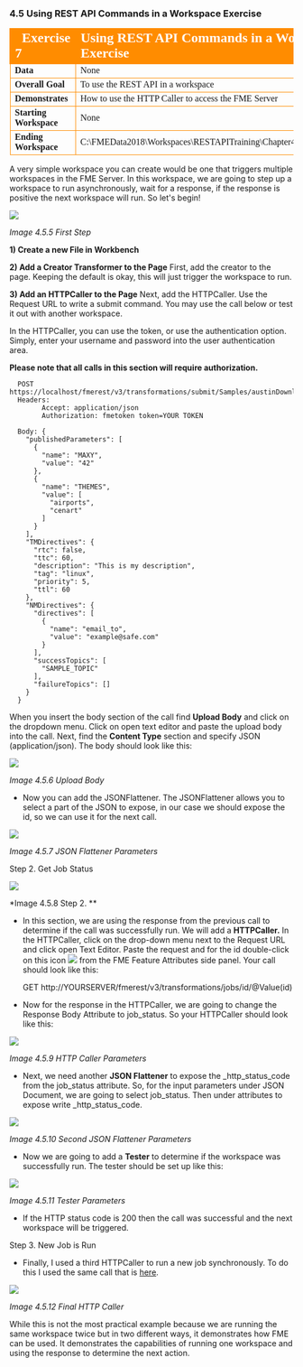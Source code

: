 ### 4.5 Using REST API Commands in a Workspace Exercise

<table style="border-spacing: 0px;border-collapse: collapse;font-family:serif">
<tr>
<td width=25% style="vertical-align:middle;background-color:darkorange;border: 2px solid darkorange">
<i class="fa fa-cogs fa-lg fa-pull-left fa-fw" style="color:white;padding-right: 12px;vertical-align:text-top"></i>
<span style="color:white;font-size:x-large;font-weight: bold">Exercise 7 </span>
</td>
<td style="border: 2px solid darkorange;background-color:darkorange;color:white">
<span style="color:white;font-size:x-large;font-weight: bold">Using REST API Commands in a Workspace Exercise</span>
</td>
</tr>

<tr>
<td style="border: 1px solid darkorange; font-weight: bold">Data</td>
<td style="border: 1px solid darkorange">None</td>
</tr>

<tr>
<td style="border: 1px solid darkorange; font-weight: bold">Overall Goal</td>
<td style="border: 1px solid darkorange"> To use the REST API in a workspace </td>
</tr>

<tr>
<td style="border: 1px solid darkorange; font-weight: bold">Demonstrates</td>
<td style="border: 1px solid darkorange">How to use the HTTP Caller to access the FME Server</td>
</tr>
<tr>
<td style="border: 1px solid darkorange; font-weight: bold">Starting Workspace</td>
<td style="border: 1px solid darkorange">None</td>
</tr>
<td style="border: 1px solid darkorange; font-weight: bold">Ending Workspace</td>
<td style="border: 1px solid darkorange">C:\FMEData2018\Workspaces\RESTAPITraining\Chapter4Exercise7.End</td>
</tr>

</table>


A very simple workspace you can create would be one that triggers
multiple workspaces in the FME Server. In this workspace, we are going
to step up a workspace to run asynchronously, wait for a response, if
the response is positive the next workspace will run. So let's begin!


![](./Images/image4.5.5.FirstStep.png)

*Image 4.5.5 First Step*

**1) Create a new File in Workbench**

**2) Add a Creator Transformer to the Page**
First, add the creator to the page. Keeping the default is okay, this will just trigger the workspace to run.

**3) Add an HTTPCaller to the Page**
Next, add the HTTPCaller. Use the Request URL to write a submit command. You may use the call below or test it out with another workspace.

In the HTTPCaller, you can use the token, or use the authentication option. Simply, enter your username and password into the user authentication area.

**Please note that all calls in this section will require authorization.**


      POST https://localhost/fmerest/v3/transformations/submit/Samples/austinDownload.fmw
      Headers:
            Accept: application/json
            Authorization: fmetoken token=YOUR TOKEN

      Body: {
        "publishedParameters": [
          {
            "name": "MAXY",
            "value": "42"
          },
          {
            "name": "THEMES",
            "value": [
              "airports",
              "cenart"
            ]
          }
        ],
        "TMDirectives": {
          "rtc": false,
          "ttc": 60,
          "description": "This is my description",
          "tag": "linux",
          "priority": 5,
          "ttl": 60
        },
        "NMDirectives": {
          "directives": [
            {
              "name": "email_to",
              "value": "example@safe.com"
            }
          ],
          "successTopics": [
            "SAMPLE_TOPIC"
          ],
          "failureTopics": []
        }
      }



When you insert the body section of the call find **Upload Body** and
click on the dropdown menu. Click on open text editor and paste the upload body into the call. Next, find the **Content Type** section and specify JSON (application/json). The body should look like this:


![](./Images/image4.5.6.UploadBody.png)

*Image 4.5.6 Upload Body*

-   Now you can add the JSONFlattener. The JSONFlattener allows you to
    select a part of the JSON to expose, in our case we should expose
    the id, so we can use it for the next call.

![](./Images/image4.5.7.JSONFlattener.png)

*Image 4.5.7 JSON Flattener Parameters*

Step 2. Get Job Status

![](./Images/image4.5.8.Step2.png)

*Image 4.5.8 Step 2. **

-   In this section, we are using the response from the previous call to
    determine if the call was successfully run. We will add a
    **HTTPCaller.** In the HTTPCaller, click on the drop-down menu
    next to the Request URL and click open Text Editor. Paste the
    request and for the id double-click on this icon
    ![](./Images/image4.5.8a.png) from the FME Feature Attributes
    side panel. Your call should look like this:


    GET http://YOURSERVER/fmerest/v3/transformations/jobs/id/@Value(id)


-   Now for the response in the HTTPCaller, we are going to change the
    Response Body Attribute to job\_status. So your HTTPCaller should
    look like this:

![](./Images/image4.5.9.HTTPCallerParam.png)

*Image 4.5.9 HTTP Caller Parameters*

-   Next, we need another **JSON Flattener** to expose the
    \_http\_status\_code from the job\_status attribute. So, for the
    input parameters under JSON Document, we are going to select
    job\_status. Then under attributes to expose write
    \_http\_status\_code.

![](./Images/image4.5.10.JSONFlatParam.png)

*Image 4.5.10 Second JSON Flattener Parameters*

-   Now we are going to add a **Tester** to determine if the workspace
    was successfully run. The tester should be set up like this:

![](./Images/image4.5.11.TesterParam.png)

*Image 4.5.11 Tester Parameters*

-   If the HTTP status code is 200 then the call was successful and the
    next workspace will be triggered.

Step 3. New Job is Run

-   Finally, I used a third HTTPCaller to run a new job synchronously.
    To do this I used the same call that is
    [here](#running-a-synchronous-job-with-standard-parameters).

![](./Images/image4.5.12.FinalHTTP.png)

*Image 4.5.12 Final HTTP Caller*

While this is not the most practical example because we are running the
same workspace twice but in two different ways, it demonstrates how FME
can be used. It demonstrates the capabilities of running one workspace
and using the response to determine the next action.
